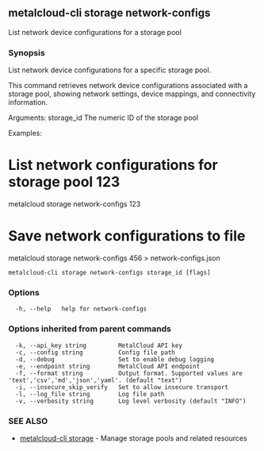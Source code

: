 ## metalcloud-cli storage network-configs

List network device configurations for a storage pool

### Synopsis

List network device configurations for a specific storage pool.

This command retrieves network device configurations associated with a storage pool,
showing network settings, device mappings, and connectivity information.

Arguments:
  storage_id    The numeric ID of the storage pool

Examples:
  # List network configurations for storage pool 123
  metalcloud storage network-configs 123

  # Save network configurations to file
  metalcloud storage network-configs 456 > network-configs.json

```
metalcloud-cli storage network-configs storage_id [flags]
```

### Options

```
  -h, --help   help for network-configs
```

### Options inherited from parent commands

```
  -k, --api_key string         MetalCloud API key
  -c, --config string          Config file path
  -d, --debug                  Set to enable debug logging
  -e, --endpoint string        MetalCloud API endpoint
  -f, --format string          Output format. Supported values are 'text','csv','md','json','yaml'. (default "text")
  -i, --insecure_skip_verify   Set to allow insecure transport
  -l, --log_file string        Log file path
  -v, --verbosity string       Log level verbosity (default "INFO")
```

### SEE ALSO

* [metalcloud-cli storage](metalcloud-cli_storage.md)	 - Manage storage pools and related resources

